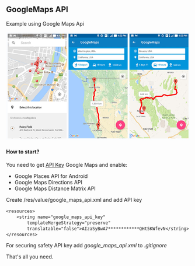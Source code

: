 ## GoogleMaps API
Example using Google Maps Api

![example](https://raw.githubusercontent.com/nikartm/Android-GoogleMapsApi/master/screenshots/example.jpg)

#### How to start?
You need to get [API Key](https://console.developers.google.com/flows/enableapi?apiid=maps_android_backend)
Google Maps and enable:

* Google Places API for Android
* Google Maps Directions API
* Google Maps Distance Matrix API

Create /res/value/google_maps_api.xml and add API key
```
<resources>
    <string name="google_maps_api_key"
        templateMergeStrategy="preserve"
        translatable="false">AIzaSyBwA7************QHt5KWfevN</string>
</resources>
```

For securing safety API key add *google_maps_api.xml* to *.gitignore*

That's all you need.